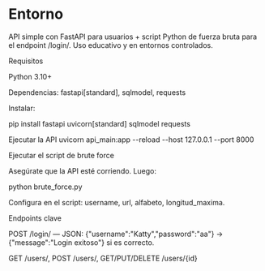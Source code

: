 # Entorno

API simple con FastAPI para usuarios + script Python de fuerza bruta para el endpoint /login/. Uso educativo y en entornos controlados.

Requisitos

Python 3.10+

Dependencias: fastapi[standard], sqlmodel, requests

Instalar:

pip install fastapi uvicorn[standard] sqlmodel requests

Ejecutar la API
uvicorn api_main:app --reload --host 127.0.0.1 --port 8000

Ejecutar el script de brute force

Asegúrate que la API esté corriendo. Luego:

python brute_force.py


Configura en el script: username, url, alfabeto, longitud_maxima.

Endpoints clave

POST /login/ — JSON: {"username":"Katty","password":"aa"} → {"message":"Login exitoso"} si es correcto.

GET /users/, POST /users/, GET/PUT/DELETE /users/{id}


